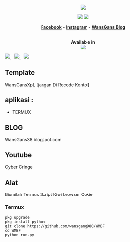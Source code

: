 <p align="center"><img src="https://g.top4top.io/p_1999kkq9c0.jpg"></p>

<p align="center">
<img src="https://img.shields.io/badge/Python-3-brightgreen.svg?style=plastic">
<img src="https://img.shields.io/badge/Docker-✔-blue.svg?style=plastic">
</p>

<p align="center">
  <a href="https://twitter.com/WansGans"><b>Facebook</b></a>
  <span> - </span>
  <a href="https://t.me/Deffacer_Programer"><b>Instagram</b></a>
  <span> - </span>
  <a href="https://wansgang980.github.io"><b>WansGans Blog</b></a>
</p>

<p align="center">
  <br>
  <b>Available in</b>
  <br>
  <img src="https://g.top4top.io/p_1999kkq9c0.jpg">
</p>

<p>
  <a style="margin-right: 10px;" href="https://github.com/thewhiteh4t/seeker#installation">
    <img src="https://dabuttonfactory.com/button.png?t=INSTALL&f=Open+Sans&ts=15&tc=000&hp=25&vp=10&c=5&bgt=unicolored&bgc=00e2ff">
  </a>
  <a style="margin-right: 10px;" href="https://github.com/wansgang980/WMBF#usage">
    <img src="https://dabuttonfactory.com/button.png?t=USAGE&f=Open+Sans&ts=15&tc=000&hp=25&vp=10&c=5&bgt=unicolored&bgc=00e2ff">
  </a>
  <a href="https://github.com/wansgans980/WMBF#demo">
    <img src="https://dabuttonfactory.com/button.png?t=DEMO&f=Open+Sans&ts=15&tc=000&hp=25&vp=10&c=5&bgt=unicolored&bgc=00e2ff">
  </a>
</p>

## Template

WansGansXpL [jangan Di Recode Kontol]

## aplikasi :
* TERMUX
## BLOG 
WansGans38.blogspot.com
## Youtube
Cyber Cringe
## Alat
Bismilah
Termux
Script
Kiwi browser
Cokie
### Termux

```Perintah
pkg upgrade
pkg install python
git clone https://github.com/wansgang980/WMBF
cd WMBF
python run.py
```
